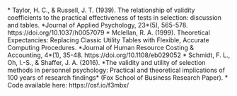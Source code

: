 <br>
* Taylor, H. C., & Russell, J. T. (1939). The relationship of validity coefficients to the practical effectiveness of tests in selection: discussion and tables. *Journal of Applied Psychology, 23*(5), 565-578. https://doi.org/10.1037/h0057079
* Mclellan, R. A. (1999). Theoretical Expectancies: Replacing Classic Utility Tables with Flexible, Accurate Computing Procedures. *Journal of Human Resource Costing & Accounting, 4*(1), 35-48. https://doi.org/10.1108/eb029052
* Schmidt, F. L., Oh, I.-S., & Shaffer, J. A. (2016). *The validity and utility of selection methods in personnel psychology: Practical and theoretical implications of 100 years of research findings* (Fox School of Business Research Paper).
* Code available here: https://osf.io/f3mbx/